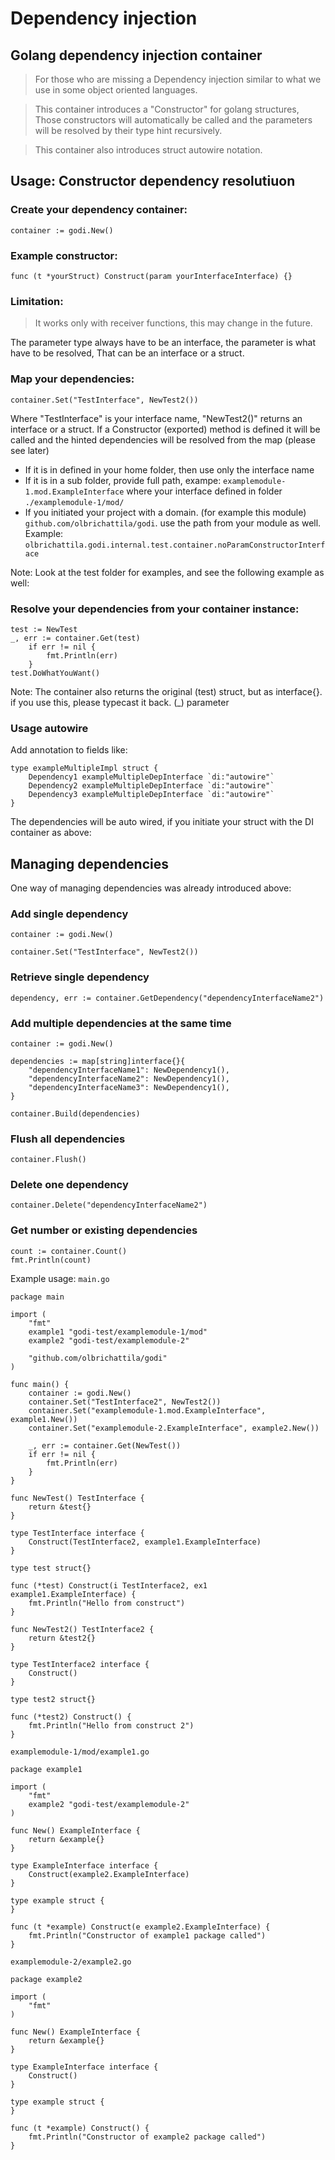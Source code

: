 # Dependency injection

## Golang dependency injection container

> For those who are missing a Dependency injection similar to what we use in some object oriented languages.

> This container introduces a "Constructor" for golang structures, Those constructors will automatically be called and the 
parameters will be resolved by their type hint recursively.

> This container also introduces struct autowire notation.

## Usage: Constructor dependency resolutiuon

### Create your dependency container:
```
container := godi.New()
```

### Example constructor:
```
func (t *yourStruct) Construct(param yourInterfaceInterface) {}
```

### Limitation:
> It works only with receiver functions, this may change in the future.

The parameter type always have to be an interface, the parameter is what have to be resolved, That can be an interface or a struct.

### Map your dependencies:
```
container.Set("TestInterface", NewTest2())
```

Where "TestInterface" is your interface name, "NewTest2()" returns an interface or a struct. If a Constructor (exported) method is defined it will be called and the hinted dependencies will be resolved from the map (please see later)

- If it is in defined in your home folder, then use only the interface name
- If it is in a sub folder, provide full path, exampe: ```examplemodule-1.mod.ExampleInterface``` where your interface defined in folder ```./examplemodule-1/mod/```
- If you initiated your project with a domain. (for example this module) ```github.com/olbrichattila/godi```. use the path from your module as well. Example: ```olbrichattila.godi.internal.test.container.noParamConstructorInterface```

Note: Look at the test folder for examples, and see the following example as well:

### Resolve your dependencies from your container instance:
```
test := NewTest
_, err := container.Get(test)
	if err != nil {
		fmt.Println(err)
	}
test.DoWhatYouWant()
```

Note: The container also returns the original (test) struct, but as interface{}. if you use this, please typecast it back. (_) parameter

### Usage autowire 
Add annotation to fields like: 
```
type exampleMultipleImpl struct {
	Dependency1 exampleMultipleDepInterface `di:"autowire"`
	Dependency2 exampleMultipleDepInterface `di:"autowire"`
	Dependency3 exampleMultipleDepInterface `di:"autowire"`
}
```

The dependencies will be auto wired, if you initiate your struct with the DI container as above:

## Managing dependencies
One way of managing dependencies was already introduced above:

### Add single dependency
```
container := godi.New()

container.Set("TestInterface", NewTest2())
```
 ### Retrieve single dependency

```
dependency, err := container.GetDependency("dependencyInterfaceName2")
```

### Add multiple dependencies at the same time
```
container := godi.New()

dependencies := map[string]interface{}{
	"dependencyInterfaceName1": NewDependency1(),
	"dependencyInterfaceName2": NewDependency1(),
	"dependencyInterfaceName3": NewDependency1(),
}

container.Build(dependencies)
```

### Flush all dependencies
```
container.Flush()
```

### Delete one dependency
```
container.Delete("dependencyInterfaceName2")
```

### Get number or existing dependencies
```
count := container.Count()
fmt.Println(count)
```


Example usage:
```main.go```

```
package main

import (
	"fmt"
	example1 "godi-test/examplemodule-1/mod"
	example2 "godi-test/examplemodule-2"

	"github.com/olbrichattila/godi"
)

func main() {
	container := godi.New()
	container.Set("TestInterface2", NewTest2())
	container.Set("examplemodule-1.mod.ExampleInterface", example1.New())
	container.Set("examplemodule-2.ExampleInterface", example2.New())

	_, err := container.Get(NewTest())
	if err != nil {
		fmt.Println(err)
	}
}

func NewTest() TestInterface {
	return &test{}
}

type TestInterface interface {
	Construct(TestInterface2, example1.ExampleInterface)
}

type test struct{}

func (*test) Construct(i TestInterface2, ex1 example1.ExampleInterface) {
	fmt.Println("Hello from construct")
}

func NewTest2() TestInterface2 {
	return &test2{}
}

type TestInterface2 interface {
	Construct()
}

type test2 struct{}

func (*test2) Construct() {
	fmt.Println("Hello from construct 2")
}

```
```examplemodule-1/mod/example1.go```

```
package example1

import (
	"fmt"
	example2 "godi-test/examplemodule-2"
)

func New() ExampleInterface {
	return &example{}
}

type ExampleInterface interface {
	Construct(example2.ExampleInterface)
}

type example struct {
}

func (t *example) Construct(e example2.ExampleInterface) {
	fmt.Println("Constructor of example1 package called")
}

```
```examplemodule-2/example2.go```
```
package example2

import (
	"fmt"
)

func New() ExampleInterface {
	return &example{}
}

type ExampleInterface interface {
	Construct()
}

type example struct {
}

func (t *example) Construct() {
	fmt.Println("Constructor of example2 package called")
}
```

